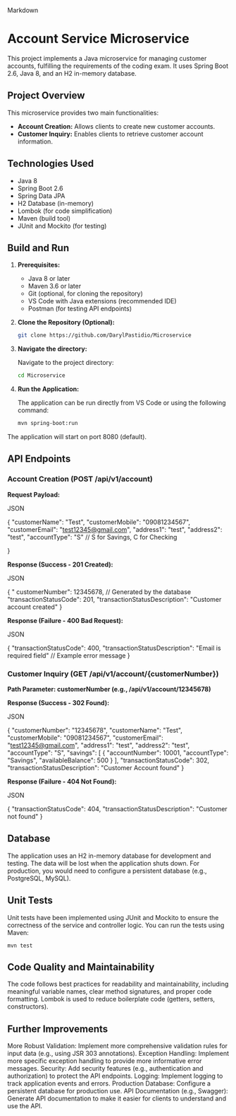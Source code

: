 Markdown

# Account Service Microservice

This project implements a Java microservice for managing customer accounts, fulfilling the requirements of the coding exam.  It uses Spring Boot 2.6, Java 8, and an H2 in-memory database.

## Project Overview

This microservice provides two main functionalities:

* **Account Creation:** Allows clients to create new customer accounts.
* **Customer Inquiry:** Enables clients to retrieve customer account information.

## Technologies Used

* Java 8
* Spring Boot 2.6
* Spring Data JPA
* H2 Database (in-memory)
* Lombok (for code simplification)
* Maven (build tool)
* JUnit and Mockito (for testing)

## Build and Run

1. **Prerequisites:**
    * Java 8 or later
    * Maven 3.6 or later
    * Git (optional, for cloning the repository)
    * VS Code with Java extensions (recommended IDE)
    * Postman (for testing API endpoints)

2. **Clone the Repository (Optional):**
   ```bash
   git clone https://github.com/DarylPastidio/Microservice

3. **Navigate the directory:**
        
    Navigate to the project directory:
    ```bash
    cd Microservice
4. **Run the Application:**

    The application can be run directly from VS Code or using the following command:
    ```bash
    mvn spring-boot:run
    
The application will start on port 8080 (default).

## API Endpoints
### Account Creation (POST /api/v1/account)

**Request Payload:**

JSON

{
  "customerName": "Test",
  "customerMobile": "09081234567",
  "customerEmail": "test12345@gmail.com",
  "address1": "test",
  "address2": "test",
  "accountType": "S"  // S for Savings, C for Checking

}

**Response (Success - 201 Created):**

JSON

{
  " customerNumber": 12345678, // Generated by the database
  "transactionStatusCode": 201,
  "transactionStatusDescription": "Customer account created"
}

**Response (Failure - 400 Bad Request):**

JSON

{
  "transactionStatusCode": 400,
  "transactionStatusDescription": "Email is required field" // Example error message
}

### Customer Inquiry (GET /api/v1/account/{customerNumber})
**Path Parameter: customerNumber (e.g., /api/v1/account/12345678)**

**Response (Success - 302 Found):**

JSON

{
  "customerNumber": "12345678",
  "customerName": "Test",
  "customerMobile": "09081234567",
  "customerEmail": "test12345@gmail.com",
  "address1": "test",
  "address2": "test",
  "accountType": "S",
  "savings": [
    {
      "accountNumber": 10001,
      "accountType": "Savings",
      "availableBalance": 500
    }
  ],
  "transactionStatusCode": 302,
  "transactionStatusDescription": "Customer Account found"
}

**Response (Failure - 404 Not Found):**

JSON

{
  "transactionStatusCode": 404,
  "transactionStatusDescription": "Customer not found"
}

## Database
The application uses an H2 in-memory database for development and testing.  The data will be lost when the application shuts down.  For production, you would need to configure a persistent database (e.g., PostgreSQL, MySQL).

## Unit Tests
Unit tests have been implemented using JUnit and Mockito to ensure the correctness of the service and controller logic.  You can run the tests using Maven:

    mvn test

## Code Quality and Maintainability
The code follows best practices for readability and maintainability, including meaningful variable names, clear method signatures, and proper code formatting.  Lombok is used to reduce boilerplate code (getters, setters, constructors).

## Further Improvements
More Robust Validation: Implement more comprehensive validation rules for input data (e.g., using JSR 303 annotations).
Exception Handling: Implement more specific exception handling to provide more informative error messages.
Security: Add security features (e.g., authentication and authorization) to protect the API endpoints.
Logging: Implement logging to track application events and errors.
Production Database: Configure a persistent database for production use.
API Documentation (e.g., Swagger): Generate API documentation to make it easier for clients to understand and use the API.
